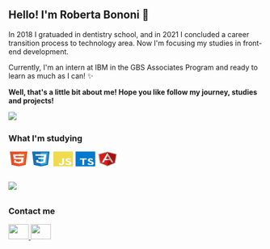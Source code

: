 ## Hello! I'm Roberta Bononi 🤩

<div>
  <p>In 2018 I gratuaded in dentistry school, and in 2021 I concluded a career transition process to technology area. Now I'm focusing my studies in front-end development.</p>
  <p>Currently, I'm an intern at IBM in the GBS Associates Program and ready to learn as much as I can! ✨</p>

  **Well, that's a little bit about me! Hope you like follow my journey, studies and projects!**
  
  <img height="180" src="https://thumbs.gfycat.com/DifferentAccomplishedAmazondolphin-size_restricted.gif">
  
</div>

### What I'm studying
<div style="display: inline_block">
  <img align="center" alt="html-icon" height="30" width="40" src="https://raw.githubusercontent.com/devicons/devicon/master/icons/html5/html5-original.svg">
  <img align="center" alt="css-icon" height="30" width="40" src="https://raw.githubusercontent.com/devicons/devicon/master/icons/css3/css3-original.svg">
  <img align="center" alt="js-icon" height="30" width="40" src="https://raw.githubusercontent.com/devicons/devicon/master/icons/javascript/javascript-plain.svg">
  <img align="center" alt="ts-icon" height="30" width="40" src="https://raw.githubusercontent.com/devicons/devicon/master/icons/typescript/typescript-plain.svg">
  <img align="center" alt="angular-icon" height="30" width="40" src="https://raw.githubusercontent.com/devicons/devicon/master/icons/angularjs/angularjs-original.svg">
</div>

##

<img height="180em" src="https://github-readme-stats.vercel.app/api/top-langs/?username=robertabononi&layout=compact&langs_count=16&theme=dracula"/>

##

### Contact me
<div style="display: inline_block">
  <a href="https://www.linkedin.com/in/robertabononi/">
    <img height="30" width="40" src="https://cdn.worldvectorlogo.com/logos/linkedin-icon-2.svg" target="_blank">
  </a>
  <a href="mailto: roberta.bononi16@gmail.com">
    <img height="30" width="40" src="https://cdn.worldvectorlogo.com/logos/official-gmail-icon-2020-.svg" target="_blank">
  </a>
</div>
